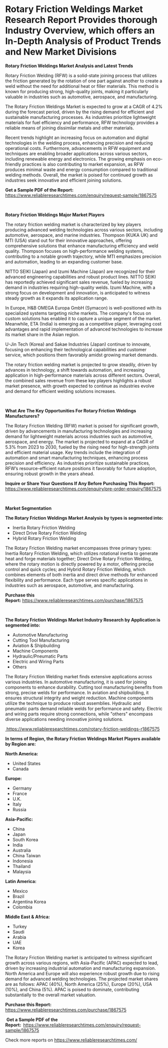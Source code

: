 <p><h1>Rotary Friction Weldings Market Research Report Provides thorough Industry Overview, which offers an In-Depth Analysis of Product Trends and New Market Divisions</h1></p><p><strong>Rotary Friction Weldings Market Analysis and Latest Trends</strong></p>
<p><p>Rotary Friction Welding (RFW) is a solid-state joining process that utilizes the friction generated by the rotation of one part against another to create a weld without the need for additional heat or filler materials. This method is known for producing strong, high-quality joints, making it particularly valuable in industries such as automotive, aerospace, and manufacturing. </p><p>The Rotary Friction Weldings Market is expected to grow at a CAGR of 4.2% during the forecast period, driven by the rising demand for efficient and sustainable manufacturing processes. As industries prioritize lightweight materials for fuel efficiency and performance, RFW technology provides a reliable means of joining dissimilar metals and other materials. </p><p>Recent trends highlight an increasing focus on automation and digital technologies in the welding process, enhancing precision and reducing operational costs. Furthermore, advancements in RFW equipment and techniques are enabling broader applications across various sectors, including renewable energy and electronics. The growing emphasis on eco-friendly practices is also contributing to market expansion, as RFW produces minimal waste and energy consumption compared to traditional welding methods. Overall, the market is poised for continued growth as industries seek innovative and efficient joining solutions.</p></p>
<p><strong>Get a Sample PDF of the Report:&nbsp;</strong> <a href="https://www.reliableresearchtimes.com/enquiry/request-sample/1867575?utm_campaign=3252&utm_medium=2&utm_source=Github&utm_content=ia&utm_term=12042025&utm_id=rotary-friction-weldings">https://www.reliableresearchtimes.com/enquiry/request-sample/1867575</a></p>
<p>&nbsp;</p>
<p><strong>Rotary Friction Weldings Major Market Players</strong></p>
<p><p>The rotary friction welding market is characterized by key players producing advanced welding technologies across various sectors, including automotive, aerospace, and marine industries. Thompson (KUKA UK) and MTI (USA) stand out for their innovative approaches, offering comprehensive solutions that enhance manufacturing efficiency and weld quality. Thompson focuses on high-performance welding systems, contributing to a notable growth trajectory, while MTI emphasizes precision and automation, leading to an expanding customer base.</p><p>NITTO SEIKI (Japan) and Izumi Machine (Japan) are recognized for their advanced engineering capabilities and robust product lines. NITTO SEIKI has reportedly achieved significant sales revenue, fueled by increasing demand in industries requiring high-quality welds. Izumi Machine, with a strong focus on development and innovation, is anticipated to witness steady growth as it expands its application range.</p><p>In Europe, H&B OMEGA Europa GmbH (Symacon) is well-positioned with its specialized systems targeting niche markets. The company's focus on custom solutions has enabled it to capture a unique segment of the market. Meanwhile, ETA (India) is emerging as a competitive player, leveraging cost advantages and rapid implementation of advanced technologies to increase its market share in the Asian region.</p><p>U-Jin Tech (Korea) and Sakae Industries (Japan) continue to innovate, focusing on enhancing their technological capabilities and customer service, which positions them favorably amidst growing market demands. </p><p>The rotary friction welding market is projected to grow steadily, driven by advances in technology, a shift towards automation, and increasing application in high-performance materials across different sectors. Overall, the combined sales revenue from these key players highlights a robust market presence, with growth expected to continue as industries evolve and demand for efficient welding solutions increases.</p></p>
<p>&nbsp;</p>
<p><strong>What Are The Key Opportunities For Rotary Friction Weldings Manufacturers?</strong></p>
<p><p>The Rotary Friction Welding (RFW) market is poised for significant growth, driven by advancements in manufacturing technologies and increasing demand for lightweight materials across industries such as automotive, aerospace, and energy. The market is projected to expand at a CAGR of 5.3% from 2023 to 2030, fueled by the rising need for high-strength joints and efficient material usage. Key trends include the integration of automation and smart manufacturing techniques, enhancing process precision and efficiency. As industries prioritize sustainable practices, RFW’s resource-efficient nature positions it favorably for future adoption, ensuring robust growth in the years ahead.</p></p>
<p><strong>Inquire or Share Your Questions If Any Before Purchasing This Report:</strong> <a href="https://www.reliableresearchtimes.com/enquiry/pre-order-enquiry/1867575?utm_campaign=3252&utm_medium=2&utm_source=Github&utm_content=ia&utm_term=12042025&utm_id=rotary-friction-weldings">https://www.reliableresearchtimes.com/enquiry/pre-order-enquiry/1867575</a></p>
<p>&nbsp;</p>
<p><strong>Market Segmentation</strong></p>
<p><strong>The Rotary Friction Weldings Market Analysis by types is segmented into:</strong></p>
<p><ul><li>Inertia Rotary Friction Welding</li><li>Direct Drive Rotary Friction Welding</li><li>Hybrid Rotary Friction Welding</li></ul></p>
<p><p>The Rotary Friction Welding market encompasses three primary types: Inertia Rotary Friction Welding, which utilizes rotational inertia to generate heat and forge materials together; Direct Drive Rotary Friction Welding, where the rotary motion is directly powered by a motor, offering precise control and quick cycles; and Hybrid Rotary Friction Welding, which combines elements of both inertia and direct drive methods for enhanced flexibility and performance. Each type serves specific applications in industries such as aerospace, automotive, and manufacturing.</p></p>
<p><strong>Purchase this Report:&nbsp;</strong><a href="https://www.reliableresearchtimes.com/purchase/1867575?utm_campaign=3252&utm_medium=2&utm_source=Github&utm_content=ia&utm_term=12042025&utm_id=rotary-friction-weldings">https://www.reliableresearchtimes.com/purchase/1867575</a></p>
<p>&nbsp;</p>
<p><strong>The Rotary Friction Weldings Market Industry Research by Application is segmented into:</strong></p>
<p><ul><li>Automotive Manufacturing</li><li>Cutting Tool Manufacturing</li><li>Aviation & Shipbuilding</li><li>Machine Components</li><li>Hydraulic/Pneumatic Parts</li><li>Electric and Wiring Parts</li><li>Others</li></ul></p>
<p><p>The Rotary Friction Welding market finds extensive applications across various industries. In automotive manufacturing, it is used for joining components to enhance durability. Cutting tool manufacturing benefits from strong, precise welds for performance. In aviation and shipbuilding, it ensures structural integrity and weight reduction. Machine components utilize the technique to produce robust assemblies. Hydraulic and pneumatic parts demand reliable welds for performance and safety. Electric and wiring parts require strong connections, while "others" encompass diverse applications needing innovative joining solutions.</p></p>
<p><a href="https://www.reliableresearchtimes.com/rotary-friction-weldings-r1867575?utm_campaign=3252&utm_medium=2&utm_source=Github&utm_content=ia&utm_term=12042025&utm_id=rotary-friction-weldings">&nbsp;https://www.reliableresearchtimes.com/rotary-friction-weldings-r1867575</a></p>
<p><strong>In terms of Region, the Rotary Friction Weldings Market Players available by Region are:</strong></p>
<p>
    <p> <strong> North America: </strong>
        <ul>
            <li>United States</li>
            <li>Canada</li>
        </ul>
        </p> 
    <p> <strong> Europe: </strong>
        <ul>
            <li>Germany</li>
            <li>France</li>
            <li>U.K.</li>
            <li>Italy</li>
            <li>Russia</li>
        </ul>
        </p> 
    <p> <strong> Asia-Pacific: </strong>
        <ul>
            <li>China</li>
            <li>Japan</li>
            <li>South Korea</li>
            <li>India</li>
            <li>Australia</li>
            <li>China Taiwan</li>
            <li>Indonesia</li>
            <li>Thailand</li>
            <li>Malaysia</li>
        </ul>
        </p> 
    <p> <strong> Latin America: </strong>
        <ul>
            <li>Mexico</li>
            <li>Brazil</li>
            <li>Argentina Korea</li>
            <li>Colombia</li>
        </ul>
        </p> 
    <p> <strong> Middle East & Africa: </strong>
        <ul>
            <li>Turkey</li>
            <li>Saudi</li>
            <li>Arabia</li>
            <li>UAE</li>
            <li>Korea</li>
        </ul>
    </p>
    </p>
<p><p>The Rotary Friction Welding market is anticipated to witness significant growth across various regions, with Asia-Pacific (APAC) expected to lead, driven by increasing industrial automation and manufacturing expansion. North America and Europe will also experience robust growth due to rising demand for advanced welding technologies. The projected market shares are as follows: APAC (40%), North America (25%), Europe (20%), USA (10%), and China (5%). APAC is poised to dominate, contributing substantially to the overall market valuation.</p></p>
<p><strong>Purchase this Report: </strong><a href="https://www.reliableresearchtimes.com/purchase/1867575?utm_campaign=3252&utm_medium=2&utm_source=Github&utm_content=ia&utm_term=12042025&utm_id=rotary-friction-weldings">https://www.reliableresearchtimes.com/purchase/1867575</a></p>
<p>&nbsp;<strong>Get a Sample PDF of the Report:&nbsp;&nbsp;</strong><a href="https://www.reliableresearchtimes.com/enquiry/request-sample/1867575?utm_campaign=3252&utm_medium=2&utm_source=Github&utm_content=ia&utm_term=12042025&utm_id=rotary-friction-weldings">https://www.reliableresearchtimes.com/enquiry/request-sample/1867575</a></p>
<p><strong></strong></p>
<p>Check more reports on <a href="https://www.reliableresearchtimes.com/?utm_campaign=3252&utm_medium=2&utm_source=Github&utm_content=ia&utm_term=12042025&utm_id=rotary-friction-weldings">https://www.reliableresearchtimes.com/</a></p>